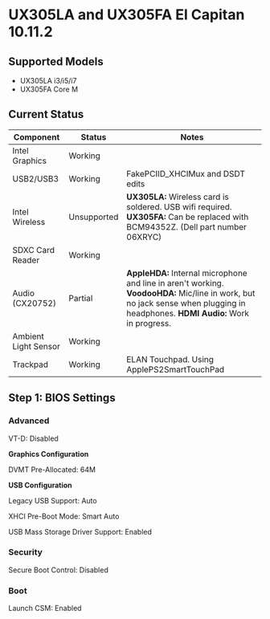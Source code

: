 # UX305LA and UX305FA El Capitan 10.11.2



## Supported Models
* UX305LA i3/i5/i7
* UX305FA Core M

## Current Status
Component | Status | Notes
--------- | ------ |------
Intel Graphics|Working|
USB2/USB3|Working|FakePCIID_XHCIMux and DSDT edits
Intel Wireless|Unsupported|**UX305LA:** Wireless card is soldered. USB wifi required. **UX305FA:** Can be replaced with BCM94352Z. (Dell part number 06XRYC)
SDXC Card Reader|Working|
Audio (CX20752)|Partial|**AppleHDA:** Internal microphone and line in aren't working. **VoodooHDA:** Mic/line in work, but no jack sense when plugging in headphones. **HDMI Audio:** Work in progress.
Ambient Light Sensor|Working|
Trackpad|Working|ELAN Touchpad. Using ApplePS2SmartTouchPad

## Step 1: BIOS Settings

### Advanced

VT-D: Disabled

**Graphics Configuration**

DVMT Pre-Allocated: 64M

**USB Configuration**

Legacy USB Support: Auto

XHCI Pre-Boot Mode: Smart Auto

USB Mass Storage Driver Support: Enabled

### Security

Secure Boot Control: Disabled


### Boot

Launch CSM: Enabled